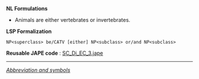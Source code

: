 __NL Formulations__ 



* Animals are either vertebrates or invertebrates.


  

__LSP Formalization__ 




```
NP<superclass> be/CATV [either] NP<subclass> or/and NP<subclass>

```


__Reusable JAPE code__ 
 :
 [SC\_Di\_EC\_3.jape](../public/images/c/c3/SC_Di_EC_3.jape "SC Di EC 3.jape") 





---



_[Abbreviation and symbols](../../Community/LSPSymbols "Community:LSPSymbols")_